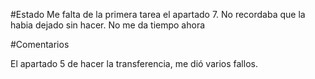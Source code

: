 #Estado
Me falta de la primera tarea el apartado 7. No recordaba que la habia dejado sin hacer. No me da tiempo ahora

#Comentarios

El apartado 5 de hacer la transferencia, me dió varios fallos. 
